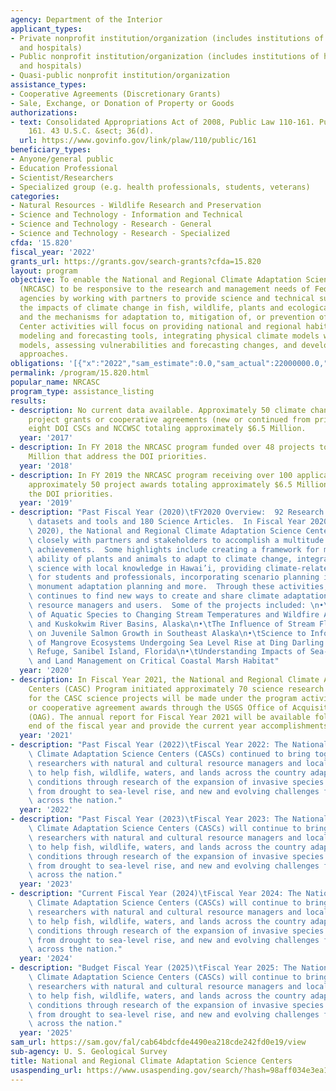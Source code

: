 ```yaml
---
agency: Department of the Interior
applicant_types:
- Private nonprofit institution/organization (includes institutions of higher education
  and hospitals)
- Public nonprofit institution/organization (includes institutions of higher education
  and hospitals)
- Quasi-public nonprofit institution/organization
assistance_types:
- Cooperative Agreements (Discretionary Grants)
- Sale, Exchange, or Donation of Property or Goods
authorizations:
- text: Consolidated Appropriations Act of 2008, Public Law 110-161. Pub. L. 110,
    161. 43 U.S.C. &sect; 36(d).
  url: https://www.govinfo.gov/link/plaw/110/public/161
beneficiary_types:
- Anyone/general public
- Education Professional
- Scientist/Researchers
- Specialized group (e.g. health professionals, students, veterans)
categories:
- Natural Resources - Wildlife Research and Preservation
- Science and Technology - Information and Technical
- Science and Technology - Research - General
- Science and Technology - Research - Specialized
cfda: '15.820'
fiscal_year: '2022'
grants_url: https://grants.gov/search-grants?cfda=15.820
layout: program
objective: To enable the National and Regional Climate Adaptation Science Centers
  (NRCASC) to be responsive to the research and management needs of Federal and State
  agencies by working with partners to provide science and technical support regarding
  the impacts of climate change in fish, wildlife, plants and ecological processes
  and the mechanisms for adaptation to, mitigation of, or prevention of those impacts.
  Center activities will focus on providing national and regional habitat and population
  modeling and forecasting tools, integrating physical climate models with ecological
  models, assessing vulnerabilities and forecasting changes, and developing standardized
  approaches.
obligations: '[{"x":"2022","sam_estimate":0.0,"sam_actual":22000000.0,"usa_spending_actual":20397668.17},{"x":"2023","sam_estimate":0.0,"sam_actual":24983704.0,"usa_spending_actual":24969034.66},{"x":"2024","sam_estimate":24000000.0,"sam_actual":0.0,"usa_spending_actual":30397118.93}]'
permalink: /program/15.820.html
popular_name: NRCASC
program_type: assistance_listing
results:
- description: No current data available. Approximately 50 climate change science
    project grants or cooperative agreements (new or continued from prior years) across
    eight DOI CSCs and NCCWSC totaling approximately $6.5 Million.
  year: '2017'
- description: In FY 2018 the NRCASC program funded over 48 projects totaling $6.0
    Million that address the DOI priorities.
  year: '2018'
- description: In FY 2019 the NRCASC program receiving over 100 applications and issued
    approximately 50 project awards totaling approximately $6.5 Million focused on
    the DOI priorities.
  year: '2019'
- description: "Past Fiscal Year (2020)\tFY2020 Overview:  92 Research Projects; 40\
    \ datasets and tools and 180 Science Articles.  In Fiscal Year 2020 (October 2019-September\
    \ 2020), the National and Regional Climate Adaptation Science Centers (CASC) worked\
    \ closely with partners and stakeholders to accomplish a multitude of science-based\
    \ achievements.  Some highlights include creating a framework for measuring the\
    \ ability of plants and animals to adapt to climate change, integrating climate\
    \ science with local knowledge in Hawai’i, providing climate-related training\
    \ for students and professionals, incorporating scenario planning into national\
    \ monument adaptation planning and more.  Through these activities, the CASC program\
    \ continues to find new ways to create and share climate adaptation science with\
    \ resource managers and users.  Some of the projects included: \n•\tClimate Vulnerability\
    \ of Aquatic Species to Changing Stream Temperatures and Wildfire Across the Yukon\
    \ and Kuskokwim River Basins, Alaska\n•\tThe Influence of Stream Flow Patterns\
    \ on Juvenile Salmon Growth in Southeast Alaska\n•\tScience to Inform the Management\
    \ of Mangrove Ecosystems Undergoing Sea Level Rise at Ding Darling National Wildlife\
    \ Refuge, Sanibel Island, Florida\n•\tUnderstanding Impacts of Sea-Level Rise\
    \ and Land Management on Critical Coastal Marsh Habitat"
  year: '2020'
- description: In Fiscal Year 2021, the National and Regional Climate Adaptation Science
    Centers (CASC) Program initiated approximately 70 science research projects. Obligations
    for the CASC science projects will be made under the program activity via grants
    or cooperative agreement awards through the USGS Office of Acquisitions and Grants
    (OAG). The annual report for Fiscal Year 2021 will be available following the
    end of the fiscal year and provide the current year accomplishments.
  year: '2021'
- description: "Past Fiscal Year (2022)\tFiscal Year 2022: The National and Regional\
    \ Climate Adaptation Science Centers (CASCs) continued to bring together scientific\
    \ researchers with natural and cultural resource managers and local communities\
    \ to help fish, wildlife, waters, and lands across the country adapt to changing\
    \ conditions through research of the expansion of invasive species to wildfire,\
    \ from drought to sea-level rise, and new and evolving challenges for ecosystems\
    \ across the nation."
  year: '2022'
- description: "Past Fiscal Year (2023)\tFiscal Year 2023: The National and Regional\
    \ Climate Adaptation Science Centers (CASCs) will continue to bring together scientific\
    \ researchers with natural and cultural resource managers and local communities\
    \ to help fish, wildlife, waters, and lands across the country adapt to changing\
    \ conditions through research of the expansion of invasive species to wildfire,\
    \ from drought to sea-level rise, and new and evolving challenges for ecosystems\
    \ across the nation."
  year: '2023'
- description: "Current Fiscal Year (2024)\tFiscal Year 2024: The National and Regional\
    \ Climate Adaptation Science Centers (CASCs) will continue to bring together scientific\
    \ researchers with natural and cultural resource managers and local communities\
    \ to help fish, wildlife, waters, and lands across the country adapt to changing\
    \ conditions through research of the expansion of invasive species to wildfire,\
    \ from drought to sea-level rise, and new and evolving challenges for ecosystems\
    \ across the nation."
  year: '2024'
- description: "Budget Fiscal Year (2025)\tFiscal Year 2025: The National and Regional\
    \ Climate Adaptation Science Centers (CASCs) will continue to bring together scientific\
    \ researchers with natural and cultural resource managers and local communities\
    \ to help fish, wildlife, waters, and lands across the country adapt to changing\
    \ conditions through research of the expansion of invasive species to wildfire,\
    \ from drought to sea-level rise, and new and evolving challenges for ecosystems\
    \ across the nation."
  year: '2025'
sam_url: https://sam.gov/fal/cab64bdcfde4490ea218cde242fd0e19/view
sub-agency: U. S. Geological Survey
title: National and Regional Climate Adaptation Science Centers
usaspending_url: https://www.usaspending.gov/search/?hash=98aff034e3ea106db8eaf38651afbbd9
---
```


